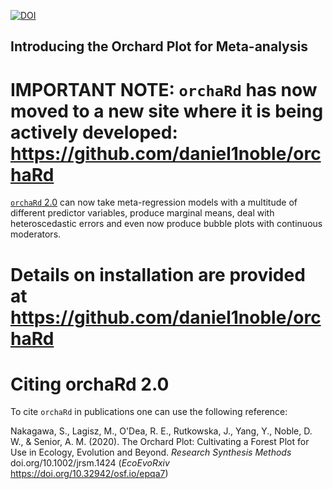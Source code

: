 [![DOI](https://zenodo.org/badge/227451114.svg)](https://zenodo.org/badge/latestdoi/227451114)

## Introducing the Orchard Plot for Meta-analysis

# IMPORTANT NOTE: `orchaRd` has now moved to a new site where it is being actively developed: https://github.com/daniel1noble/orchaRd

[`orchaRd` 2.0](https://github.com/daniel1noble/orchaRd) can now take meta-regression models with a multitude of different predictor variables, produce marginal means, deal with heteroscedastic errors and even now produce bubble plots with continuous moderators. 

# Details on installation are provided at https://github.com/daniel1noble/orchaRd

# Citing orchaRd 2.0

To cite `orchaRd` in publications one can use the following reference:

Nakagawa, S., Lagisz, M., O'Dea, R. E., Rutkowska, J., Yang, Y., Noble, D. W., & Senior, A. M. (2020). The Orchard Plot: Cultivating a Forest Plot for Use in Ecology, Evolution and Beyond. *Research Synthesis Methods* doi.org/10.1002/jrsm.1424 (*EcoEvoRxiv* https://doi.org/10.32942/osf.io/epqa7)

